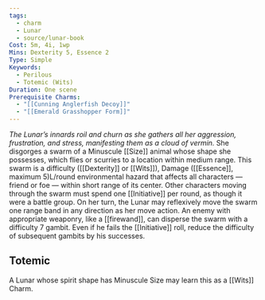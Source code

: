 ```yaml
---
tags:
  - charm
  - Lunar
  - source/lunar-book
Cost: 5m, 4i, 1wp
Mins: Dexterity 5, Essence 2
Type: Simple
Keywords:
  - Perilous
  - Totemic (Wits)
Duration: One scene
Prerequisite Charms:
  - "[[Cunning Anglerfish Decoy]]"
  - "[[Emerald Grasshopper Form]]"
---
```

*The Lunar’s innards roil and churn as she gathers all her aggression, frustration, and stress, manifesting them as a cloud of vermin.*
She disgorges a swarm of a Minuscule [[Size]] animal whose shape she possesses, which flies or scurries to a location within medium range. This swarm is a difficulty ([[Dexterity]] or [[Wits]]), Damage ([[Essence]], maximum 5)L/round environmental hazard that affects all characters — friend or foe — within short range of its center. Other characters moving through the swarm must spend one [[Initiative]] per round, as though it were a battle group. On her turn, the Lunar may reflexively move the swarm one range band in any direction as her move action. An enemy with appropriate weaponry, like a [[firewand]], can disperse the swarm with a difficulty 7 gambit. Even if he fails the [[Initiative]] roll, reduce the difficulty of subsequent gambits by his successes. 
## Totemic 

A Lunar whose spirit shape has Minuscule Size may learn this as a [[Wits]] Charm.